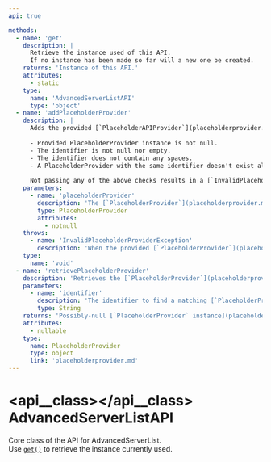 ```yaml
---
api: true

methods:
  - name: 'get'
    description: |
      Retrieve the instance used of this API.  
      If no instance has been made so far will a new one be created.
    returns: 'Instance of this API.'
    attributes:
      - static
    type:
      name: 'AdvancedServerListAPI'
      type: 'object'
  - name: 'addPlaceholderProvider'
    description: |
      Adds the provided [`PlaceholderAPIProvider`](placeholderprovider.md) to the list, if it passes the following checks:
      
      - Provided PlaceholderProvider instance is not null.
      - The identifier is not null nor empty.
      - The identifier does not contain any spaces.
      - A PlaceholderProvider with the same identifier doesn't exist already.
      
      Not passing any of the above checks results in a [`InvalidPlaceholderProviderException`](exceptions/invalidplaceholderproviderexception.md) being thrown.
    parameters:
      - name: 'placeholderProvider'
        description: 'The [`PlaceholderProvider`](placeholderprovider.md) to add.'
        type: PlaceholderProvider
        attributes:
          - notnull
    throws:
      - name: 'InvalidPlaceholderProviderException'
        description: 'When the provided [`PlaceholderProvider`](placeholderprovider.md) is null, has a null or empty identifier, the identifier contains spaces, or another PlaceholderProvider with the same identifier is already in use.'
    type:
      name: 'void'
  - name: 'retrievePlaceholderProvider'
    description: 'Retrieves the [`PlaceholderProvider`](placeholderprovider.md) associated with the provided identifier, or `null` should no such entry exist.'
    parameters:
      - name: 'identifier'
        description: 'The identifier to find a matching [`PlaceholderProvider`](placeholderprovider.md) for.'
        type: String
    returns: 'Possibly-null [`PlaceholderProvider` instance](placeholderprovider.md).'
    attributes:
      - nullable
    type:
      name: PlaceholderProvider
      type: object
      link: 'placeholderprovider.md'
---
```


# <api__class></api__class> AdvancedServerListAPI

Core class of the API for AdvancedServerList.  
Use [`get()`](#get) to retrieve the instance currently used.